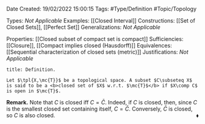 <div class="topSpace"></div>

Date Created: 19/02/2022 15:00:15
Tags: #Type/Definition #Topic/Topology

Types: <i>Not Applicable</i>
Examples: [[Closed Interval]]
Constructions: [[Set of Closed Sets]], [[Perfect Set]]
Generalizations: <i>Not Applicable</i>

Properties: [[Closed subset of compact set is compact]]
Sufficiencies: [[Closure]], [[Compact implies closed (Hausdorff)]]
Equivalences: [[Sequential characterization of closed sets (metric)]]
Justifications: <i>Not Applicable</i>

``` ad-Definition
title: Definition.

Let $\tpl{X,\mc{T}}$ be a topological space. A subset $C\subseteq X$ is said to be a <b>closed set of $X$ w.r.t. $\mc{T}$</b> if $X\comp C$ is open in $\mc{T}$.

```

<b>Remark.</b> Note that $C$ is closed iff $C=\bar{C}$. Indeed, if $C$ is closed, then, since $C$ is the smallest closed set containing itself, $C=\bar{C}$. Conversely, $\bar{C}$ is closed, so $C$ is also closed.<span style="float:right;">$\blacklozenge$</span>
